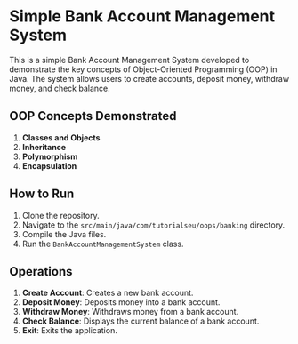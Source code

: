 # Simple Bank Account Management System

This is a simple Bank Account Management System developed to demonstrate the key concepts of Object-Oriented Programming (OOP) in Java. The system allows users to create accounts, deposit money, withdraw money, and check balance.

## OOP Concepts Demonstrated
1. **Classes and Objects**
2. **Inheritance**
3. **Polymorphism**
4. **Encapsulation**

## How to Run
1. Clone the repository.
2. Navigate to the `src/main/java/com/tutorialseu/oops/banking` directory.
3. Compile the Java files.
4. Run the `BankAccountManagementSystem` class.

## Operations
1. **Create Account**: Creates a new bank account.
2. **Deposit Money**: Deposits money into a bank account.
3. **Withdraw Money**: Withdraws money from a bank account.
4. **Check Balance**: Displays the current balance of a bank account.
5. **Exit**: Exits the application.

